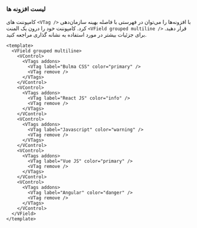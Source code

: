 ### لیست افزونه ها

کامپوننت های `<VTag />` با افزونه‌ها را می‌توان در فهرستی با فاصله بهینه سازمان‌دهی کرد. کامپوننت خود را درون یک المنت `<VField grouped multiline />` قرار دهید.
برای جزئیات بیشتر در مورد استفاده به نشانه گذاری مراجعه کنید.

<!--code-->

```vue
<template>
  <VField grouped multiline>
    <VControl>
      <VTags addons>
        <VTag label="Bulma CSS" color="primary" />
        <VTag remove />
      </VTags>
    </VControl>
    <VControl>
      <VTags addons>
        <VTag label="React JS" color="info" />
        <VTag remove />
      </VTags>
    </VControl>
    <VControl>
      <VTags addons>
        <VTag label="Javascript" color="warning" />
        <VTag remove />
      </VTags>
    </VControl>
    <VControl>
      <VTags addons>
        <VTag label="Vue JS" color="primary" />
        <VTag remove />
      </VTags>
    </VControl>
    <VControl>
      <VTags addons>
        <VTag label="Angular" color="danger" />
        <VTag remove />
      </VTags>
    </VControl>
  </VField>
</template>
```

<!--/code-->

<!--example-->
<VField grouped multiline>
  <VControl>
    <VTags addons>
      <VTag label="Bulma CSS" color="primary" />
      <VTag remove />
    </VTags>
  </VControl>
  <VControl>
    <VTags addons>
      <VTag label="React JS" color="info" />
      <VTag remove />
    </VTags>
  </VControl>
  <VControl>
    <VTags addons>
      <VTag label="Javascript" color="warning" />
      <VTag remove />
    </VTags>
  </VControl>
  <VControl>
    <VTags addons>
      <VTag label="Vue JS" color="primary" />
      <VTag remove />
    </VTags>
  </VControl>
  <VControl>
    <VTags addons>
      <VTag label="Angular" color="danger" />
      <VTag remove />
    </VTags>
  </VControl>
</VField>

<!--/example-->
